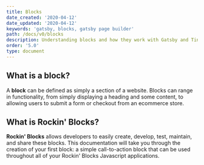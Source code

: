 ```yaml
---
title: Blocks
date_created: '2020-04-12'
date_updated: '2020-04-12'
keywords: 'gatsby, blocks, gatsby page builder'
path: /docs/v0/blocks
description: Understanding blocks and how they work with Gatsby and TinaCMS.
order: '5.0'
type: document
---
```


## What is a block?

A **block** can be defined as simply a section of a website. Blocks can range in functionality, from simply displaying a heading and some content, to allowing users to submit a form or checkout from an ecommerce store.

## What is Rockin' Blocks?

**Rockin' Blocks** allows developers to easily create, develop, test, maintain, and share these blocks. This documentation will take you through the creation of your first block: a simple call-to-action block that can be used throughout all of your Rockin' Blocks Javascript applications.